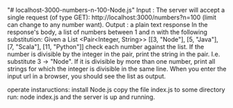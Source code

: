 "# localhost-3000-numbers-n-100-Node.js" 
Input :
The server will accept a single request (of type GET): http://localhost:3000/numbers?n=100 (limit can change to any number want).
Output :
a plain text response
In the response's body, a list of numbers between 1 and n with the following substitution: 
Given a List <Pair<Integer, String>> [[3, "Node"], [5, "Java"], [7, "Scala"], [11, "Python"]] check each number against the list. If the number is divisible by the integer in the pair,  print the string in the pair. I.e. substitute 3 → "Node".
If it is divisible by more than one number,  print all strings for which the integer is divisible in the same line.
When you enter the input url in a browser, you should see the list as output.

operate instaructions:
install Node.js
copy the file index.js to some directory
run: 
node index.js
and the server is up and running.

